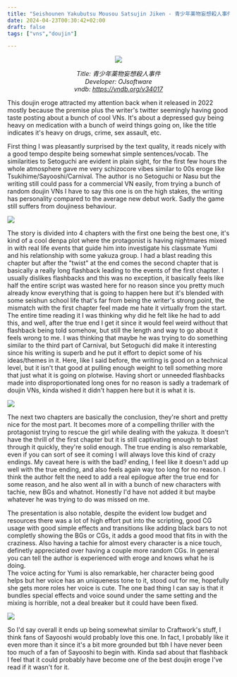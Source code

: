 ```yaml
---
title: "Seishounen Yakubutsu Mousou Satsujin Jiken - 青少年薬物妄想殺人事件"
date: 2024-04-23T00:30:42+02:00
draft: false
tags: ["vns","doujin"]

---
```


<center>

![](/unikansou/images/seishounen/0.png)

*Title: 青少年薬物妄想殺人事件<br/>
Developer: OJsoftware<br/>
vndb: https://vndb.org/v34017*

</center>

This doujin eroge attracted my attention back when it released in 2022 mostly because the premise plus the writer's twitter seemingly having good taste posting about a bunch of cool VNs. It's about a depressed guy being heavy on medication with a bunch of weird things going on, like the title indicates it's heavy on drugs, crime, sex assault, etc.

<!--more-->

First thing I was pleasantly surprised by the text quality, it reads nicely with a good tempo despite being somewhat simple sentences/vocab. The similarities to Setoguchi are evident in plain sight, for the first few hours the whole atmosphere gave me very schizocore vibes similar to 00s eroge like Tsukihime/Sayooshi/Carnival. The author is no Setoguchi or Nasu but the writing still could pass for a commercial VN easily, from trying a bunch of random doujin VNs I have to say this one is on the high stakes, the writing has personality compared to the average new debut work. Sadly the game still suffers from doujiness behaviour.

![](/unikansou/images/seishounen/1.png)

The story is divided into 4 chapters with the first one being the best one, it's kind of a cool denpa plot where the protagonist is having nightmares mixed in with real life events that guide him into investigate his classmate Yumi and his relationship with some yakuza group. I had a blast reading this chapter but after the "twist" at the end comes the second chapter that is basically a really long flashback leading to the events of the first chapter. I usually dislikes flashbacks and this was no exception, it basically feels like half the entire script was wasted here for no reason since you pretty much already know everything that is going to happen here but it's blended with some seishun school life that's far from being the writer's strong point, the mismatch with the first chapter feel made me hate it virtually from the start. The entire time reading it I was thinking why did he felt like he had to add this, and well, after the true end I get it since it would feel weird without that flashback being told somehow, but still the length and way to go about it feels wrong to me. I was thinking that maybe he was trying to do something similar to the third part of Carnival, but Setoguchi did make it interesting since his writing is superb and he put it effort to depict some of his ideas/themes in it. Here, like I said before, the writing is good on a technical level, but it isn't that good at pulling enough weight to tell something more that just what it is going on plotwise. Having short or unneeded flashbacks made into disproportionated long ones for no reason is sadly a trademark of doujin VNs, kinda wished it didn't happen here but it is what it is.

![](/unikansou/images/seishounen/3.png)

The next two chapters are basically the conclusion, they're short and pretty nice for the most part. It becomes more of a compelling thriller with the protagonist trying to rescue the girl while dealing with the yakuza. It doesn't have the thrill of the first chapter but it is still captivating enough to blast through it quickly, they're solid enough. The true ending is also remarkable, even if you can sort of see it coming I will always love this kind of crazy endings. My caveat here is with the bad? ending, I feel like it doesn't add up well with the true ending, and also feels again way too long for no reason. I think the author felt the need to add a real epilogue after the true end for some reason, and he also went all in with a bunch of new characters with tachie, new BGs and whatnot. Honestly I'd have not added it but maybe whatever he was trying to do was missed on me.

The presentation is also notable, despite the evident low budget and resources there was a lot of high effort put into the scripting, good CG usage with good simple effects and transitions like adding black bars to not completly showing the BGs or CGs, it adds a good mood that fits in with the craziness. Also having a tachie for almost every character is a nice touch, definetly appreciated over having a couple more random CGs. In general you can tell the author is experienced with eroge and knows what he is doing. <br/>
The voice acting for Yumi is also remarkable, her character being good helps but her voice has an uniqueness tone to it, stood out for me, hopefully she gets more roles her voice is cute. The one bad thing I can say is that it bundles special effects and voice sound under the same setting and the mixing is horrible, not a deal breaker but it could have been fixed.

![](/unikansou/images/seishounen/2.png)

So I'd say overall it ends up being somewhat similar to Craftwork's stuff, I think fans of Sayooshi would probably love this one. In fact, I probably like it even more than it since it's a bit more grounded but tbh I have never been too much of a fan of Sayooshi to begin with. Kinda sad about that flashback I feel that it could probably have become one of the best doujin eroge I've read if it wasn't for it.
